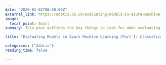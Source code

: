 ```yaml
---
date: "2020-01-02T00:00:00Z"
external_link: https://adatis.co.uk/evaluating-models-in-azure-machine-learning-part-1-classification/
image:
  focal_point: Smart
summary: This post outlines the key things to look for when evaluating classification models. We will specifically be looking at model evaluation application in Azure Machine Learning, including the Designer and Automated ML features.

title: "Evaluating Models in Azure Machine Learning (Part 1: Classification)"

categories: ["Adatis"]
reading_time: false 

---
```

